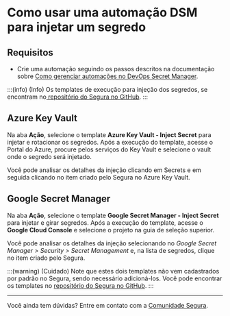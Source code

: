 # Como usar uma automação DSM para injetar um segredo

## Requisitos

* Crie uma automação seguindo os passos descritos na documentação sobre [Como gerenciar automações no DevOps Secret Manager](/v4/docs/pt/how-to-manage-automations-in-Segura-devops-secret-manager).

:::(info) (Info)
Os templates de execução para injeção dos segredos, se encontram no[ repositório do Segura no GitHub](https://github.com/Segura/execution-templates).
:::

## Azure Key Vault

Na aba **Ação**, selecione o template **Azure Key Vault - Inject Secret** para injetar e rotacionar os segredos. Após a execução do template, acesse o Portal do Azure, procure pelos serviços do Key Vault e selecione o vault onde o segredo será injetado.

Você pode analisar os detalhes da injeção clicando em Secrets e em seguida clicando no item criado pelo Segura no Azure Key Vault.

## Google Secret Manager

Na aba **Ação**, selecione o template **Google Secret Manager - Inject Secret** para injetar e girar segredos. Após a execução do template, acesse o **Google Cloud Console** e selecione o projeto na guia de seleção superior.

Você pode analisar os detalhes da injeção selecionando no *Google Secret Manager > Security > Secret Management* e, na lista de segredos, clique no item criado pelo Segura.

:::(warning) (Cuidado)
Note que estes dois templates não vem cadastrados por padrão no Segura, sendo necessário adicioná-los. Você pode encontrar os templates no [repositório do Segura no GitHub](https://github.com/Segura/execution-templates).
:::

---

Você ainda tem dúvidas? Entre em contato com a [Comunidade Segura](https://community.Segura.io/).